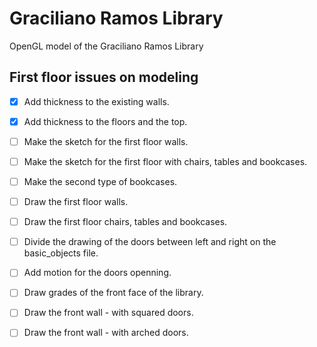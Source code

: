 # Graciliano Ramos Library
OpenGL model of the Graciliano Ramos Library

## First floor issues on modeling

- [x] Add thickness to the existing walls.

- [x] Add thickness to the floors and the top.

- [ ] Make the sketch for the first floor walls.

- [ ] Make the sketch for the first floor with chairs, tables and bookcases.

- [ ] Make the second type of bookcases.

- [ ] Draw the first floor walls.

- [ ] Draw the first floor chairs, tables and bookcases.

- [ ] Divide the drawing of the doors between left and right on the basic_objects file.

- [ ] Add motion for the doors openning.

- [ ] Draw grades of the front face of the library.

- [ ] Draw the front wall - with squared doors.

- [ ] Draw the front wall - with arched doors.
